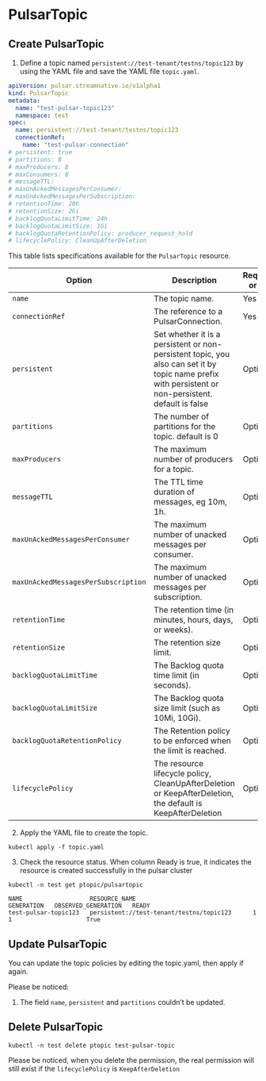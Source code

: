 # PulsarTopic

## Create PulsarTopic

1. Define a topic named `persistent://test-tenant/testns/topic123` by using the YAML file and save the YAML file `topic.yaml`.
```yaml
apiVersion: pulsar.streamnative.io/v1alpha1
kind: PulsarTopic
metadata:
  name: "test-pulsar-topic123"
  namespace: test
spec:
  name: persistent://test-tenant/testns/topic123
  connectionRef:
    name: "test-pulsar-connection"
# persistent: true
# partitions: 8
# maxProducers: 8
# maxConsumers: 8
# messageTTL:
# maxUnAckedMessagesPerConsumer:
# maxUnAckedMessagesPerSubscription:
# retentionTime: 20h
# retentionSize: 2Gi
# backlogQuotaLimitTime: 24h
# backlogQuotaLimitSize: 1Gi
# backlogQuotaRetentionPolicy: producer_request_hold
# lifecyclePolicy: CleanUpAfterDeletion
```

This table lists specifications available for the `PulsarTopic` resource.

| Option | Description | Required or not |
| ---| --- |--- |
| `name` | The topic name. | Yes |
| `connectionRef` | The reference to a PulsarConnection. | Yes |
| `persistent` | Set whether it is a persistent or non-persistent topic, you also can set it by topic name prefix with persistent or non-persistent. default is false| Optional |
| `partitions` | The number of partitions for the topic. default is 0 | Optional |
| `maxProducers` | The maximum number of  producers for a topic. | Optional |
| `messageTTL` | The TTL time duration of messages, eg 10m, 1h.| Optional |
| `maxUnAckedMessagesPerConsumer` | The maximum number of unacked messages per consumer. | Optional |
| `maxUnAckedMessagesPerSubscription` | The maximum number of unacked messages per subscription. | Optional |
| `retentionTime` | The retention time (in minutes, hours, days, or weeks). | Optional |
| `retentionSize` | The retention size limit. | Optional |
|  `backlogQuotaLimitTime` | The Backlog quota time limit (in seconds). | Optional |
| `backlogQuotaLimitSize` | The Backlog quota size limit (such as 10Mi, 10Gi). | Optional |
| `backlogQuotaRetentionPolicy` | The Retention policy to be enforced when the limit is reached. | Optional |
| `lifecyclePolicy` | The resource lifecycle policy, CleanUpAfterDeletion or KeepAfterDeletion, the default is KeepAfterDeletion | Optional |

2. Apply the YAML file to create the topic.

```shell
kubectl apply -f topic.yaml
```

3. Check the resource status. When column Ready is true, it indicates the resource is created successfully in the pulsar cluster

```shell
kubectl -n test get ptopic/pulsartopic
```

```shell
NAME                   RESOURCE_NAME                              GENERATION   OBSERVED_GENERATION   READY
test-pulsar-topic123   persistent://test-tenant/testns/topic123      1                         1                     True
```

## Update PulsarTopic
You can update the topic policies by editing the topic.yaml, then apply if again. 

Please be noticed:
1. The field `name`, `persistent` and `partitions` couldn’t be updated.


## Delete PulsarTopic

```shell
kubectl -n test delete ptopic test-pulsar-topic
```

Please be noticed, when you delete the permission, the real permission will still exist if the `lifecyclePolicy` is `KeepAfterDeletion`


